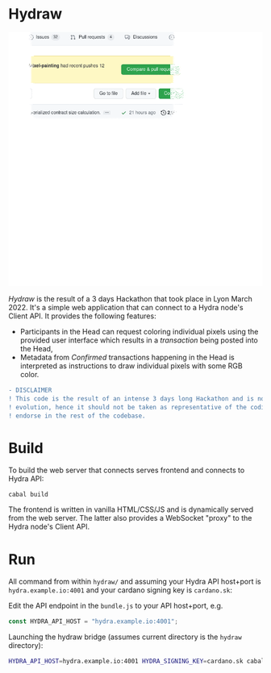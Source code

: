 # Hydraw

![Painting a Bison with Hydra](./hydraw.gif)

_Hydraw_ is the result of a 3 days Hackathon that took place in Lyon March 2022. It's a simple web application that can connect to a Hydra node's Client API. It provides the following features:
* Participants in the Head can request coloring individual pixels using the provided user interface which results in a _transaction_ being posted into the Head,
* Metadata from _Confirmed_ transactions happening in the Head is interpreted as instructions to draw individual pixels with some RGB color.

```diff
- DISCLAIMER
! This code is the result of an intense 3 days long Hackathon and is not meant for long-term maintenance and
! evolution, hence it should not be taken as representative of the coding practices the Hydra team members
! endorse in the rest of the codebase.
```

# Build

To build the web server that connects serves frontend and connects to Hydra API:

```
cabal build
```

The frontend is written in vanilla HTML/CSS/JS and is dynamically served from the web server. The latter also provides a WebSocket "proxy" to the Hydra node's Client API.

# Run

All command from within `hydraw/` and assuming your Hydra API host+port is `hydra.example.io:4001` and your cardano signing key is `cardano.sk`:

Edit the API endpoint in the `bundle.js` to your API host+port, e.g.

``` javascript
const HYDRA_API_HOST = "hydra.example.io:4001";
```

Launching the hydraw bridge (assumes current directory is the `hydraw` directory):

``` sh
HYDRA_API_HOST=hydra.example.io:4001 HYDRA_SIGNING_KEY=cardano.sk cabal exec hydraw
```
